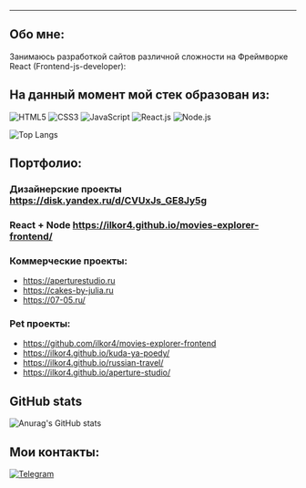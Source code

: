 ---
## Обо мне:

Занимаюсь разработкой сайтов различной сложности на Фреймворке React (Frontend-js-developer):

## На данный момент мой стек образован из: 
![HTML5](https://img.shields.io/badge/HTML5-E34F26?style=for-the-badge&logo=html5&logoColor=white) 
![CSS3](https://img.shields.io/badge/CSS3-1572B6?style=for-the-badge&logo=css3&logoColor=white)
![JavaScript](https://img.shields.io/badge/JavaScript-323330?style=for-the-badge&logo=javascript&logoColor=F7DF1E)
![React.js](https://img.shields.io/badge/React-20232A?style=for-the-badge&logo=react&logoColor=61DAFB)
![Node.js](https://img.shields.io/badge/Node.js-43853D?style=for-the-badge&logo=node.js&logoColor=white)

![Top Langs](https://github-readme-stats.vercel.app/api/top-langs/?username=ilkor4&layout=compact)

## Портфолио:
### Дизайнерские проекты https://disk.yandex.ru/d/CVUxJs_GE8Jy5g
### React + Node https://ilkor4.github.io/movies-explorer-frontend/
### Коммерческие проекты:
- https://aperturestudio.ru
- https://cakes-by-julia.ru
- https://07-05.ru/
### Pet проекты:
- https://github.com/ilkor4/movies-explorer-frontend
- https://ilkor4.github.io/kuda-ya-poedy/
- https://ilkor4.github.io/russian-travel/
- https://ilkor4.github.io/aperture-studio/

##  GitHub stats
![Anurag's GitHub stats](https://github-readme-stats.vercel.app/api?username=ilkor4&theme=transparent&show_icons=true)

## Мои контакты:
[![Telegram](https://img.shields.io/badge/Telegram-2CA5E0?style=for-the-badge&logo=telegram&logoColor=white)](https://t.me/ilkor44)

